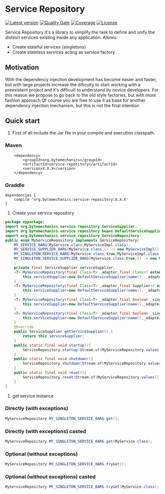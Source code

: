 # Service Repository
[![Latest version](https://maven-badges.herokuapp.com/maven-central/org.bytemechanics/service-repository/badge.svg)](https://maven-badges.herokuapp.com/maven-central/org.bytemechanics/service-repository/badge.svg)
[![Quality Gate](https://sonarcloud.io/api/badges/gate?key=org.bytemechanics%3Aservice-repository)](https://sonarcloud.io/dashboard/index/org.bytemechanics%3Aservice-repository)
[![Coverage](https://sonarcloud.io/api/badges/measure?key=org.bytemechanics%3Aservice-repository&metric=coverage)](https://sonarcloud.io/dashboard/index/org.bytemechanics%3Aservice-repository)
[![License](https://img.shields.io/badge/License-Apache%202.0-blue.svg)](https://opensource.org/licenses/Apache-2.0)

Service Repository it's a library to simplify the task to define and unify the distinct services existing inside any application.
Allows:
* Create stateful services (singletons)
* Create stateless services acting as service factory 

## Motivation
With the dependency injection development has become easier and faster, but with large projects increase the dificulty to start working with a preexistent project and it's difficult to understand by novice developers. For this reason we propose to go back to the old style factories, but with more fashion approach
Of course you are free to use it as base for another dependency injection mechanism, but this is not the final intention

## Quick start
1. First of all include the Jar file in your compile and execution classpath.
### Maven
```Maven
	<dependency>
		<groupId>org.bytemechanics</groupId>
		<artifactId>service-repository</artifactId>
		<version>X.X.X</version>
	</dependency>
```
### Graddle
```Gradle
dependencies {
    compile 'org.bytemechanics:service-repository:X.X.X'
}
```
1. Create your service repository
```Java
package mypackage;
import org.bytemechanics.service.repository.ServiceSupplier;
import org.bytemechanics.service.repository.beans.DefaultServiceSupplier;
import org.bytemechanics.service.repository.ServiceRepository;
public enum MyServiceRepository implements ServiceRepository{
	MY_SERVICE_0ARG(MyService.class,MyServiceImpl.class),
	MY_SERVICE_SUPPLIER_0ARG(MyService.class,() -> new MyServiceImpl()),
	MY_SINGLETON_SERVICE_0ARG(MyService.class,true,MyServiceImpl.class),
	MY_SINGLETON_SERVICE_SUPPLIER_0ARG(MyService.class,true,() -> new MyServiceImpl()),
	;	
	private final ServiceSupplier serviceSupplier;	
	<T> MyServiceRepository(final Class<T> _adapter,final Class<? extends T> _implementation,final Object... _args){
		this.serviceSupplier=new DefaultServiceSupplier(name(), _adapter, _implementation,_args);
	}
	<T> MyServiceRepository(final Class<T> _adapter,final Supplier<? extends T> _implementationSupplier){
		this.serviceSupplier=new DefaultServiceSupplier(name(), _adapter, _implementationSupplier);
	}
	<T> MyServiceRepository(final Class<T> _adapter,final boolean _singleton,final Class<? extends T> _implementation,final Object... _args){
		this.serviceSupplier=new DefaultServiceSupplier(name(),_adapter,_singleton,_implementation,_args);
	}
	<T> MyServiceRepository(final Class<T> _adapter,final boolean _singleton,final Supplier<? extends T> _implementationSupplier){
		this.serviceSupplier=new DefaultServiceSupplier(name(),_adapter,_singleton,_implementationSupplier);
	}
	@Override
	public ServiceSupplier getServiceSupplier() {
		return this.serviceSupplier;
	}
	public static final void startup(){
		ServiceRepository.startup(Stream.of(MyServiceRepository.values()));
	}
	public static final void shutdown(){
		ServiceRepository.shutdown(Stream.of(MyServiceRepository.values()));
	}
	public static final void reset(){
		ServiceRepository.reset(Stream.of(MyServiceRepository.values()));
	}
}
```
1. get service instance
### Directly (with exceptions)
```Java
MyServiceRepository.MY_SINGLETON_SERVICE_0ARG.get();
```
### Directly (with exceptions) casted
```Java
MyServiceRepository.MY_SINGLETON_SERVICE_0ARG.get(MyService.class);
```
### Optional (without exceptions)
```Java
MyServiceRepository.MY_SINGLETON_SERVICE_0ARG.tryGet();
```
### Optional (without exceptions) casted
```Java
MyServiceRepository.MY_SINGLETON_SERVICE_0ARG.tryGet(MyService.class);
```
